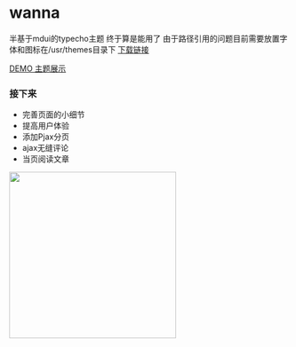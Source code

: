 # wanna
半基于mdui的typecho主题
终于算是能用了
由于路径引用的问题目前需要放置字体和图标在/usr/themes目录下  [下载链接](http://icry.info/font.zip)

[DEMO 主题展示](http://icry.info/)

### 接下来
- 完善页面的小细节
- 提高用户体验
- 添加Pjax分页
- ajax无缝评论
- 当页阅读文章
<img src='http://icry.info/usr/uploads/2018/04/1032564841.png' width='300px'/>
